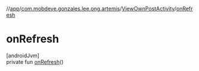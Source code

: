 //[app](../../../index.md)/[com.mobdeve.gonzales.lee.ong.artemis](../index.md)/[ViewOwnPostActivity](index.md)/[onRefresh](on-refresh.md)

# onRefresh

[androidJvm]\
private fun [onRefresh](on-refresh.md)()
